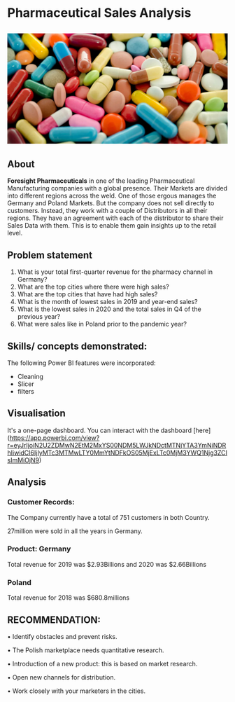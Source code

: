 # Pharmaceutical Sales Analysis

![](pharma.jpg)
---
## About
**Foresight Pharmaceuticals** in one of the leading Pharmaceutical Manufacturing companies with a global presence. Their Markets are divided into different regions across the weld. One of those ergous manages the Germany and Poland Markets. But the company does not sell directly to customers. Instead, they work with a couple of Distributors in all their regions. They have an agreement with each of the distributor to share their Sales Data with them. This is to enable them gain insights up to the retail level.
 ## Problem statement
1.	What is your total first-quarter revenue for the pharmacy channel in Germany?
2.	What are the top cities where there were high sales?
3.	What are the top cities that have had high sales?
4.	What is the month of lowest sales in 2019 and year-end sales? 
5.	What is the lowest sales in 2020 and the total sales in Q4 of the previous year?
6.	What were sales like in Poland prior to the pandemic year?

## Skills/ concepts demonstrated:

The following Power BI features were incorporated: 
- Cleaning
- Slicer
- filters
## Visualisation

It's a one-page dashboard.
You can interact with the dashboard [here] (https://app.powerbi.com/view?r=eyJrIjoiN2U2ZDMwN2EtM2MxYS00NDM5LWJkNDctMTNjYTA3YmNiNDRhIiwidCI6IjIyMTc3MTMwLTY0MmYtNDFkOS05MjExLTc0MjM3YWQ1Njg3ZCIsImMiOjN9)

## Analysis

### Customer Records:

The Company currently have a total of 751 customers in both Country.

27million were sold in all the years in Germany.

### Product: Germany

Total revenue for 2019 was $2.93Billions and 2020 was $2.66Billions

### Poland 

Total revenue for 2018 was $680.8millions



## RECOMMENDATION:  


•	Identify obstacles and prevent risks.

•	The Polish marketplace needs quantitative research.

•	Introduction of a new product: this is based on market research.

•	Open new channels for distribution.

•	Work closely with your marketers in the cities.








